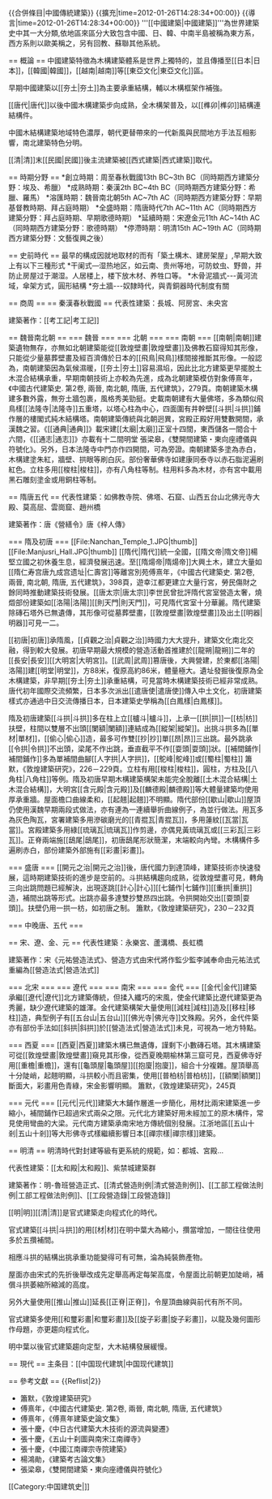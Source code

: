 {{合併條目|中國傳統建築}}
{{擴充|time=2012-01-26T14:28:34+00:00}}
{{導言|time=2012-01-26T14:28:34+00:00}}
'''[[中國建築|中國建築]]'''為世界建築史中其一大分類,依地區來區分大致包含中國、日、韓、中南半島被稱為東方系，西方系則以歐美稱之，另有回教、蘇聯其他系統。

== 概論 ==
中國建築特徵為木構建築體系是世界上獨特的，並且傳播至[[日本|日本]]，[[韓國|韓國]]，[[越南|越南]]等[[東亞文化|東亞文化]]區。

早期中國建築以[[夯土|夯土]]為主要承重結構，輔以木構框架作補強。

[[唐代|唐代]]以後中國木構建築步向成熟，全木構架普及，以[[榫卯|榫卯]]結構連結構件。

中國木結構建築地域特色濃厚，朝代更替帶來的一代新風與民間地方手法互相影響，南北建築特色分明。

[[清|清]]末[[民國|民國]]後主流建築被[[西式建築|西式建築]]取代。

== 時期分野 ==
*創立時期：周至春秋戰國13th BC~3th BC（同時期西方建築分野：埃及、希臘） 
*成熟時期：秦漢2th BC~4th BC（同時期西方建築分野：希臘、羅馬） 
*溶匯時期：魏晉南北朝5th AC~7th AC（同時期西方建築分野：早期基督教時期、拜占庭時期） 
*全盛時期：隋唐時代7th AC~11th AC（同時期西方建築分野：拜占庭時期、早期歌德時期） 
*延續時期：宋遼金元11th AC~14th AC（同時期西方建築分野：歌德時期） 
*停滯時期：明清15th AC~19th AC（同時期西方建築分野：文藝復興之後）

== 史前時代 ==
最早的構成因就地取材的而有「築土構木、建房架屋」,早期大致上有以下三種形式
*干阑式—湿热地区，如云南、贵州等地，可防蚊虫、野兽，并防止房屋过于潮湿。人居楼上，楼下放木材、养牲口等。
*木骨泥牆式---黃河流域，傘架方式，圓形結構
*夯土牆---奴隸時代，與青銅器時代制度有關

== 商周 ==
== 秦漢春秋戰國 ==
代表性建築：長城、阿房宮、未央宮

建築著作：[[考工記|考工記]]

== 魏晉南北朝 ==
=== 魏晉 ===
=== 北朝 ===
=== 南朝 ===
[[南朝|南朝]]建築遺物無存，亦無如北朝建築能從[[敦煌壁畫|敦煌壁畫]]及佛教石窟得知其形像，只能從少量墓葬壁畫及經百濟傳於日本的[[飛鳥|飛鳥]]樣間接推斷其形像。一般認為，南朝建築因為氣候濕暖，[[夯土|夯土]]容易濕埳，因此比北方建築更早擺脫土木混合結構承重，早期南朝技術上亦較為先進，成為北朝建築模仿對象<ref>傅熹年，《中國古代建築史. 第2卷, 兩晉, 南北朝, 隋唐, 五代建筑》，279頁</ref>。南朝建築木構建多數外露，無夯土牆包裹，風格秀美勁挺。史載南朝建有大量佛塔，多為類似飛鳥樣[[法隆寺|法隆寺]]五重塔，以塔心柱為中心，四面圍有井幹壁[[斗拱|斗拱]]鋪作層的樓閣式純木結構塔。南朝建築傳統與北朝迥異，宮殿正殿好用雙數開間，承漢魏之習。《[[通典|通典]]》載宋建[[太廟|太廟]]正室十四間，東西儲各一間合十六間，《[[通志|通志]]》亦載有十二間明堂<ref> 張梁皋，《雙開間建築・東向座禮儀與符號化》</ref>。另外，日本法隆寺中門亦作四開間，可為旁證。南朝建築多塗為赤白，木構建塗朱紅，牆壁、拱眼等刷白灰。部份奢華佛寺如建康同泰寺以赤石脂泥遍刷紅色。立柱多用[[梭柱|梭柱]]，亦有八角柱等制。柱用料多為木材，亦有宮中載用黑石雕刻塗金或用銅柱等制。

== 隋唐五代 ==
代表性建築：如佛教寺院、佛塔、石窟、山西五台山北佛光寺大殿、莫高屈、雲崗窟、趙州橋

建築著作：唐《營繕令》唐《梓人傳》


=== 隋及初唐 ===
[[File:Nanchan_Temple_1.JPG|thumb]]
[[File:Manjusri_Hall.JPG|thumb]]
[[隋代|隋代]]統一全國，[[隋文帝|隋文帝]]楊堅立國之初休養生息，經濟發展迅速。至[[隋煬帝|隋煬帝]]大興土木，建立大量如[[隋仁寿宫唐九成宫遗址|仁壽宮]]等離宮別苑<ref>傅熹年，《中國古代建築史. 第2卷, 兩晉, 南北朝, 隋唐, 五代建筑》，398頁</ref>，遊幸江都更建立大量行宮，勞民傷財之餘同時推動建築技術發展。[[唐太宗|唐太宗]]李世民曾批評隋代宮室營造太奢，燒燬部份建築如[[洛陽|洛陽]][[則天門|則天門]]，可見隋代宮室十分華麗。隋代建築除磚石塔外已無遺傳，其形像可從墓葬壁畫，[[敦煌壁畫|敦煌壁畫]]及出土[[明器|明器]]可見一二。

[[初唐|初唐]]承隋風，[[貞觀之治|貞觀之治]]時國力大大提升，建築文化南北交融，得到較大發展。初唐早期最大規模的營造活動首推建於[[龍朔|龍朔]]二年的[[長安|長安]][[大明宮|大明宮]]。[[武周|武周]]篡唐後，大興營建，於東都[[洛陽|洛陽]]建[[明堂|明堂]]，方88米，復原高約86米，體量極大。遺址發掘後復原為全木構建築，非早期[[夯土|夯土]]承重結構，可見當時木構建築技術已經非常成熟。唐代初年國際交流頻繁，日本多次派出[[遣唐使|遣唐使]]傳入中土文化，初唐建築樣式亦通過中日交流傳播日本，日本建築史學稱為[[白鳳樣|白鳳樣]]。

隋及初唐建築[[斗拱|斗拱]]多在柱上立[[櫨斗|櫨斗]]，上承一[[拱|拱]]一[[枋|枋]]扶壁，柱間以雙層不出頭[[闌額|闌額]]連結成為[[縱架|縱架]]。出挑斗拱多為[[單材|單材]]，[[偷心|偷心]]造，最多可作雙[[抄|抄]]單[[昂|昂]]三出跳。最外跳承[[令拱|令拱]]不出頭，梁尾不作出跳，垂直截平不作[[耍頭|耍頭]]狀。[[補間鋪作|補間鋪作]]多為單補間曲腳[[人字拱|人字拱]]，[[鴕峰|鴕峰]]或[[蜀柱|蜀柱]]<ref> 簫默，《敦煌建築研究》，226－229頁</ref>。立柱有用[[梭柱|梭柱]]，圓柱，方柱及[[八角柱|八角柱]]等例。隋及初唐早期木構建築構架未能完全脫離[[土木混合結構|土木混合結構]]，大明宮[[含元殿|含元殿]]及[[麟德殿|麟德殿]]等大體量建築均使用厚承重牆。屋面檐口曲線柔和，[[起翹|起翹]]不明顯。隋代部份[[歇山|歇山]]屋頂仍使用漢魏早期兩段式做法，亦有連為一連續舉折曲線例子，為並行做法。用瓦多為灰色陶瓦，宮署建築多用滲碳磨光的[[青掍瓦|青掍瓦]]，多用蓮紋[[瓦當|瓦當]]。宮殿建築多用綠[[琉璃瓦|琉璃瓦]]作剪邊，亦偶見黃琉璃瓦或[[三彩瓦|三彩瓦]]。正脊兩端施[[鴟尾|鴟尾]]，初唐鴟尾形狀簡潔，末端較向內彎。木構構件多遍刷赤白，部份建築外部施有[[彩畫|彩畫]]。

=== 盛唐 ===
[[開元之治|開元之治]]後，唐代國力到達頂峰，建築技術亦快速發展，這時期建築技術的進步是空前的。斗拱結構趨向成熟，從敦煌壁畫可見，轉角三向出跳問題已經解決，出現逐跳[[計心|計心]][[七鋪作|七鋪作]][[重拱|重拱]]造，補間出跳等形式。出跳亦最多達雙抄雙昂四出跳。令拱開始交出[[耍頭|耍頭]]。扶壁仍用一拱一枋，如初唐之制。<ref> 簫默，《敦煌建築研究》，230－232頁</ref>

=== 中晚唐、五代 ===

== 宋、遼、金、元 ==
代表性建築：永樂宮、蘆溝橋、長虹橋

建築著作：宋《元祐營造法式》、營造方式由宋代將作監少監李誡奉命由元祐法式重編為[[營造法式|營造法式]]

=== 北宋 ===
=== 遼代 ===
=== 南宋 ===
=== 金代 ===
[[金代|金代]]建築承繼[[遼代|遼代]]北方建築傳統，但揉入纖巧的宋風，使金代建築比遼代建築更為秀麗，缺少遼代建築的雄渾。金代建築構架大量使用[[減柱|減柱]]造及[[移柱|移柱]]造，典型例子有[[五台山|五台山]][[佛光寺|佛光寺]]文殊殿。另外，金代件築亦有部份手法如[[斜拱|斜拱]]於[[營造法式|營造法式]]未見，可視為一地方特點。

=== 西夏 ===
[[西夏|西夏]]建築木構已無遺傳，謹剩下小數磚石塔。其木構建築可從[[敦煌壁畫|敦煌壁畫]]窺見其形像，從西夏晚期榆林第三窟可見，西夏佛寺好用[[重檐|重檐]]，還有[[龜頭屋|龜頭屋]][[抱廈|抱廈]]，組合十分複雜。屋頂舉高十分陡峭，起翹明顯，斗拱較小而且密集，使用[[普柏枋|普柏枋]]，[[額闌|額闌]]斷面大，彩畫用色青綠，宋金影響明顯。<ref> 簫默，《敦煌建築研究》，245頁</ref>

=== 元代 ===
[[元代|元代]]建築大木鋪作層進一步簡化，用材比兩宋建築進一步縮小，補間鋪作已超過宋式兩朵之限。元代北方建築好用未經加工的原木構件，常見使用彎曲的大梁。元代南方建築承南宋地方傳統個別發展。江浙地區[[五山十剎|五山十剎]]等大形佛寺式樣繼續影響日本[[禪宗樣|禪宗樣]]建築。

== 明清 ==
明清時代對封建等級有更系統的規範，如：都城、宮殿…

代表性建築：[[太和殿|太和殿]]、紫禁城建築群

建築著作：明-魯班營造正式、[[清式營造則例|清式營造則例]]、[[工部工程做法則例|工部工程做法則例]]、[[工段營造錄|工段營造錄]]


[[明|明]][[清|清]]是官式建築走向程式化的時代。

官式建築[[斗拱|斗拱]]的用[[材|材]]在明中葉大為縮小，攢當增加，一間往往使用多於五攢補間。

相應斗拱的結構出挑承重功能變得可有可無，淪為純裝飾產物。

屋面亦由宋式的先折後舉改成先定舉高再定每架高度，令屋面比前朝更加陡峭，補償斗拱萎縮所縮減的高度。

另外大量使用[[推山|推山]]延長[[正脊|正脊]]，令屋頂曲線與前代有所不同。

官式建築多使用[[和璽彩畫|和璽彩畫]]及[[旋子彩畫|旋子彩畫]]，以龍及幾何圖形作母題，亦更趨向程式化。

明中葉以後官式建築趨向定型，大木結構發展緩慢。

== 現代 ==
主条目：[[中国现代建筑|中国现代建筑]]

== 參考文獻 ==
{{Reflist|2}}
* 簫默，《敦煌建築研究》
* 傅熹年，《中國古代建築史. 第2卷, 兩晉, 南北朝, 隋唐, 五代建筑》
* 傅熹年，《傅熹年建築史論文集》
* 張十慶，《中日古代建築大木技術的源流與變遷》
* 張十慶，《五山十刹圖與南宋江南禪寺》
* 張十慶，《中國江南禪宗寺院建築》
* 楊鴻勛，《建築考古論文集》
* 張梁皋，《雙開間建築・東向座禮儀與符號化》

[[Category:中国建筑史|]]